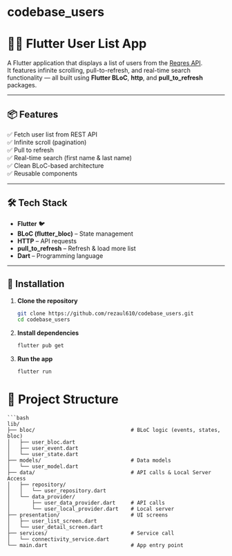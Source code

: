 # codebase_users

# 🧑‍💼 Flutter User List App

A Flutter application that displays a list of users from the [Reqres API](https://reqres.in/api/users).  
It features infinite scrolling, pull-to-refresh, and real-time search functionality — all built using **Flutter BLoC**, **http**, and **pull_to_refresh** packages.

---

## 📦 Features

✅ Fetch user list from REST API  
✅ Infinite scroll (pagination)  
✅ Pull to refresh  
✅ Real-time search (first name & last name)  
✅ Clean BLoC-based architecture  
✅ Reusable components  

---

## 🛠️ Tech Stack

- **Flutter** 🐦  
- **BLoC (flutter_bloc)** – State management  
- **HTTP** – API requests  
- **pull_to_refresh** – Refresh & load more list  
- **Dart** – Programming language  

---

## 🔧 Installation

1. **Clone the repository**
   ```bash
   git clone https://github.com/rezaul610/codebase_users.git
   cd codebase_users
2. **Install dependencies**
    ```bash
    flutter pub get
3. **Run the app**
    ```bash
    flutter run


# 📁 Project Structure
    ```bash
    lib/
    ├── bloc/                               # BLoC logic (events, states, bloc)
    │   ├── user_bloc.dart
    │   ├── user_event.dart
    │   └── user_state.dart
    ├── models/                             # Data models
    │   └── user_model.dart
    ├── data/                               # API calls & Local Server Access
    │   ├── repository/
    │   │   └── user_repository.dart
    │   └── data_provider/             
    │       ├── user_data_provider.dart     # API calls
    │       └── user_local_provider.dart    # Local server 
    ├── presentation/                       # UI screens
    │   ├── user_list_screen.dart
    │   └── user_detail_screen.dart
    ├── services/                           # Service call 
    │   └── connectivity_service.dart
    └── main.dart                           # App entry point


